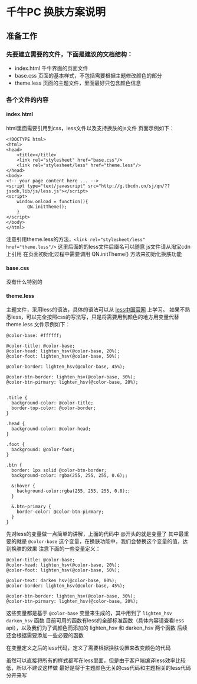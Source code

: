# 千牛PC 换肤方案说明

## 准备工作
### 先要建立需要的文件，下面是建议的文档结构：
* index.html  千牛界面的页面文件
* base.css    页面的基本样式，不包括需要根据主题修改颜色的部分
* theme.less  页面的主题文件，里面最好只包含颜色信息

### 各个文件的内容
#### index.html
html里面需要引用到css，less文件以及支持换肤的js文件
页面示例如下：

    <!DOCTYPE html>
    <html>
    <head>
        <title></title>
        <link rel="stylesheet" href="base.css"/>
        <link rel="stylesheet/less" href="theme.less"/>
    </head>
    <body>
    <!-- your page content here ... -->
    <script type="text/javascript" src="http://g.tbcdn.cn/sj/qn/??jssdk,lib/js/less.js"></script>
    <script>
        window.onload = function(){
            QN.initTheme();
        }
    </script>
    </body>
    </html>

注意引用theme.less的方法，`<link rel="stylesheet/less" href="theme.less"/>` 这里后面的的less文件后缀名可以随意
js文件请从淘宝cdn上引用
在页面初始化过程中需要调用 QN.initTheme() 方法来初始化换肤功能

#### base.css
没有什么特别的

#### theme.less
主题文件，采用less的语法，具体的语法可以从 [less中国官网](www.lesscss.net) 上学习。
如果不熟悉less，可以完全按照css的写法写，只是将需要用到颜色的地方用变量代替
theme.less 文件示例如下：

    @color-base: #ffffff;

    @color-title: @color-base;
    @color-head: lighten_hsv(@color-base, 20%);
    @color-foot: lighten_hsv(@color-base, 50%);

    @color-border: lighten_hsv(@color-base, 45%);

    @color-btn-border: lighten_hsv(@color-base, 30%);
    @color-btn-pirmary: lighten_hsv(@color-base, 20%);


    .title {
      background-color: @color-title;
      border-top-color: @color-border;
    }

    .head {
      background-color: @color-head;
    }

    .foot {
      background: @color-foot;
    }

    .btn {
      border: 1px solid @color-btn-border;
      background-color: rgba(255, 255, 255, 0.6);;

      &:hover {
        background-color:rgba(255, 255, 255, 0.8);;
      }

      &.btn-primary {
        border-color: @color-btn-pirmary;
      }
    }

先对less的变量做一点简单的讲解，上面的代码中 @开头的就是变量了
其中最重要的就是 `@color-base` 这个变量，在换肤功能中，我们会替换这个变量的值，达到换肤的效果
注意下面的一些变量定义：

    @color-title: @color-base;
    @color-head: lighten_hsv(@color-base, 20%);
    @color-foot: lighten_hsv(@color-base, 50%);

    @color-text: darken_hsv(@color-base, 80%);
    @color-border: lighten_hsv(@color-base, 45%);

    @color-btn-border: lighten_hsv(@color-base, 30%);
    @color-btn-pirmary: lighten_hsv(@color-base, 20%);

这些变量都是基于 `@color-base` 变量来生成的，其中用到了 `lighten_hsv` `darken_hsv` 函数
目前可用的函数有less的全部标准函数（具体内容请查看less api），以及我们为了调颜色而添加的 lighten_hsv 和 darken_hsv 两个函数
后续还会根据需要添加一些必要的函数

在变量定义之后的less代码，定义了需要根据换肤设置来改变颜色的代码

虽然可以直接将所有的样式都写在less里面，但是由于客户端编译less效率比较低，所以不建议这样做
最好是将于主题颜色无关的css代码和主题相关的less代码分开来写



